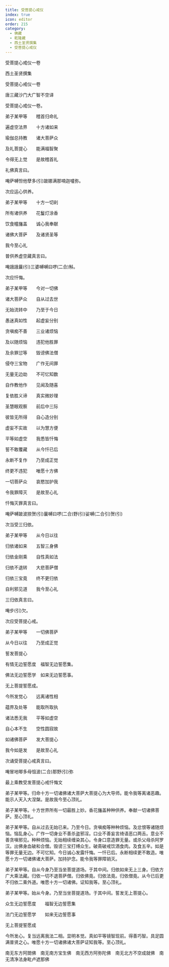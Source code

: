 ```yaml
---
title: 受菩提心戒仪
index: true
icon: editor
order: 215
category:
  - 佛藏
  - 乾隆藏
  - 西土圣贤撰集
  - 受菩提心戒仪
---
```


受菩提心戒仪一卷  

西土圣贤撰集  

受菩提心戒仪一卷  

唐三藏沙门大广智不空译  

受菩提心戒仪一卷。  

弟子某甲等　　稽首归命礼  

遍虚空法界　　十方诸如来  

瑜伽总持教　　诸大菩萨众  

及礼菩提心　　能满福智聚  

令得无上觉　　是故稽首礼  

礼佛真言曰。  

唵萨嚩怛他孽多(引)跛娜满那喃迦嚧弥。  

次应运心供养。  

弟子某甲等　　十方一切刹  

所有诸供养　　花鬘灯涂香  

饮食幢旛盖　　诚心我奉献  

诸佛大菩萨　　及诸贤圣等  

我今至心礼  

普供养虚空藏真言曰。  

唵誐誐曩(引)三婆嚩嚩曰啰(二合)斛。  

次应忏悔。  

弟子某甲等　　今对一切佛  

诸大菩萨众　　自从过去世  

无始流转中　　乃至于今日  

愚迷真如性　　起虚妄分别  

贪嗔痴不善　　三业诸烦恼  

及以随烦恼　　违犯他胜罪  

及余罪愆等　　毁谤佛法僧  

侵夺三宝物　　广作无间罪  

无量无边劫　　不可忆知数  

自作教他作　　见闻及随喜  

复依胜义谛　　真实微妙理  

圣慧眼观察　　前后中三际  

彼皆无所得　　自心造分别  

虚妄不实故　　以为慧方便  

平等如虚空　　我悉皆忏悔  

誓不敢覆藏　　从今忏已后  

永断不复作　　乃至成正觉  

终更不违犯　　唯愿十方佛  

一切菩萨众　　哀愍加护我  

令我罪障灭　　是故至心礼  

忏悔灭罪真言曰。  

唵萨嚩跛波捺贺(引)曩嚩曰啰(二合)野(引)娑嚩(二合引)贺(引)  

次当受三归依。  

弟子某甲等　　从今日以往  

归依诸如来　　五智三身佛  

归依金刚乘　　自性真如法  

归依不退转　　大悲菩萨僧  

归依三宝竟　　终不更归依  

自利邪见道　　我今至心礼  

三归依真言曰。  

唵步(引)欠。  

次应受菩提心戒。  

弟子某甲等　　一切佛菩萨  

从今日以往　　乃至成正觉  

誓发菩提心  

有情无边誓愿度　福智无边誓愿集。  

佛法无边誓愿学　如来无边誓愿事。  

无上菩提誓愿成。  

今所发觉心　　远离诸性相  

蕴界及处等　　能取所取执  

诸法悉无我　　平等如虚空  

自心本不生　　空性圆寂故  

如诸佛菩萨　　发大菩提心  

我今如是发　　是故至心礼  

次诵受菩提心戒真言曰。  

唵冒地唧多母怚波(二合)那野(引)弥  

最上乘教受发菩提心戒忏悔文  

弟子某甲等。归命十方一切诸佛诸大菩萨大菩提心为大导师。能令我等离诸恶趣。能示人天入大涅槃。是故我今至心顶礼。  

弟子某甲等。十方世界所有一切最胜上妙。香花旛盖种种供养。奉献一切诸佛菩萨。至心顶礼。  

弟子某甲等。自从过去无始已来。乃至今日。贪嗔痴等种种烦恼。及忿恨等诸随烦恼。恼乱身心。广作一切身业不善杀盗邪淫。口业不善妄言绮语恶口两舌。意业不善贪嗔邪见。种种烦恼。无始相续缠染其心。令身口意造罪无量。或杀父母杀阿罗汉。出佛身血破和合僧。毁谤三宝打缚众生。破斋破戒饮酒食肉。及食五辛。如是等罪无量无边。不可忆知。今日诚心发露忏悔。一忏已后。永断相续更不敢造。唯愿十方一切诸佛诸大菩萨。加持护念。能令我等罪障销灭。  

弟子某甲等。自从今身乃至当坐菩提道场。于其中间。归依如来无上三身。归依方广大乘法藏。归依一切不退菩萨僧。归依佛竟。归依法竟。归依僧竟。从今已后更不归依二乘外道。唯愿十方一切诸佛。证知我等。至心顶礼。  

弟子某甲等。始从今身。乃至当坐菩提道场。于其中间。誓发无上菩提心。  

众生无边誓愿度　　福智无边誓愿集  

法门无边誓愿学　　如来无边誓愿事  

无上菩提誓愿成  

今所发心。复当远离我法二相。显明本觉。真如平等镜智现前。得善巧智。具足圆满普贤之心。唯愿十方一切诸佛诸大菩萨证知我等。至心顶礼。  

南无东方阿閦佛　南无南方宝生佛　南无西方阿弥陀佛　南无北方不空成就佛　南无清净法身毗卢遮那佛  
